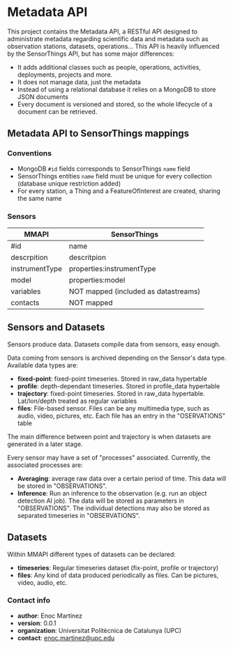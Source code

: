# Metadata API #

This project contains the Metadata API, a RESTful API designed to administrate metadata regarding scientific data and metadata such as observation stations, datasets, operations... This API is heavily influenced by the SensorThings API, but has some major differences:  

- It adds additional classes such as people, operations, activities, deployments, projects and more.
- It does not manage data, just the metadata
- Instead of using a relational database it relies on a MongoDB to store JSON documents
- Every document is versioned and stored, so the whole lifecycle of a document can be retrieved.


## Metadata API to SensorThings mappings ##

### Conventions

* MongoDB `#id` fields corresponds to SensorThings `name` field
* SensorThings entities `name` field must be unique for every collection (database unique restriction added)
* For every station, a Thing and a FeatureOfInterest are created, sharing the same name

### Sensors

| MMAPI          | SensorThings                         |
|----------------|--------------------------------------|
| #id            | name                                 |
| descrpition    | descritpion                          |
| instrumentType | properties:instrumentType            |
| model          | properties:model                     |
| variables      | NOT mapped (included as datastreams) |
| contacts       | NOT mapped                           |

## Sensors and Datasets ##
Sensors produce data. Datasets compile data from sensors, easy enough. 

Data coming from sensors is archived depending on the Sensor's data type. Available data types are:
* **fixed-point**: fixed-point timeseries. Stored in raw_data hypertable
* **profile**: depth-dependant timeseries. Stored in profile_data hypertable
* **trajectory**: fixed-point timeseries. Stored in raw_data hypertable. Lat/lon/depth treated as regular variables
* **files**: File-based sensor. Files can be any multimedia type, such as audio, video, pictures, etc. Each file has an entry in the "OSERVATIONS" table 

The main difference between point and trajectory is when datasets are generated in a later stage.

Every sensor may have a set of "processes" associated. Currently, the associated processes are:
* **Averaging**: average raw data over a certain period of time. This data will be stored in "OBSERVATIONS".
* **Inference**: Run an inference to the observation (e.g. run an object detection AI job). The data will be stored as parameters in "OBSERVATIONS". The individual detections may also be stored as separated timeseries in "OBSERVATIONS".

## Datasets ##

Within MMAPI different types of datasets can be declared:

* **timeseries**: Regular timeseries dataset (fix-point, profile or trajectory) 
* **files**: Any kind of data produced periodically as files. Can be pictures, video, audio, etc.

### Contact info ###

* **author**: Enoc Martínez  
* **version**: 0.0.1  
* **organization**: Universitat Politècnica de Catalunya (UPC)  
* **contact**: enoc.martinez@upc.edu  


